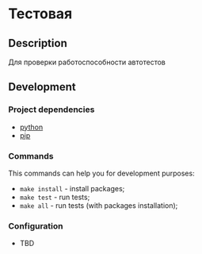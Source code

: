# Тестовая

## Description

Для проверки работоспособности автотестов

## Development

### Project dependencies

- [python](https://www.python.org/downloads/)
- [pip](https://pypi.org/project/pip/)

### Commands

This commands can help you for development purposes:

- `make install` - install packages;
- `make test` - run tests;
- `make all` - run tests (with packages installation);

### Configuration

- TBD
